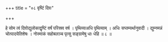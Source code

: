 +++
title = "०८ वृष्टिं दिवः"

+++

हे सोम त्वं दिवोद्युलोकाद्वृष्टिं वर्षं परिस्रव वर्ष । पृथिव्याअधि पृथिव्याम् । अधिः सप्तम्यर्थानुवादी । द्युम्नमन्नं चोत्पादयेतिशेषः । नोस्माकं सहोबलञ्च पृत्सु सङ्ग्रामेषु धाः धेहि ॥ ८ ॥
